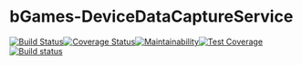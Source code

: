 # bGames-DeviceDataCaptureService
[![Build Status](https://travis-ci.com/Tisks/bGames-DeviceDataCaptureService.svg?branch=main)](https://travis-ci.com/Tisks/bGames-DeviceDataCaptureService)[![Coverage Status](https://coveralls.io/repos/github/Tisks/bGames-DeviceDataCaptureService/badge.svg?branch=main)](https://coveralls.io/github/Tisks/bGames-DeviceDataCaptureService?branch=main)[![Maintainability](https://api.codeclimate.com/v1/badges/4a66c7eed4ff76e15c53/maintainability)](https://codeclimate.com/github/Tisks/bGames-DeviceDataCaptureService/maintainability)[![Test Coverage](https://api.codeclimate.com/v1/badges/4a66c7eed4ff76e15c53/test_coverage)](https://codeclimate.com/github/Tisks/bGames-DeviceDataCaptureService/test_coverage)[![Build status](https://ci.appveyor.com/api/projects/status/ludgym9old53mgho?svg=true)](https://ci.appveyor.com/project/Tisks/bgames-devicedatacaptureservice)
